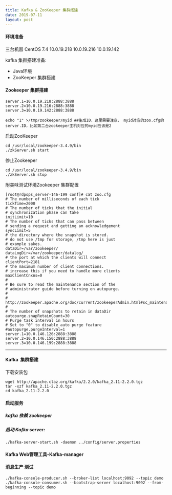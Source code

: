 ```yaml
---
title: Kafka & ZooKeeper 集群搭建
date: 2019-07-11
layout: post
---
```


####  环境准备
三台机器 CentOS 7.4
10.0.19.218
10.0.19.216
10.0.19.142


kafka 集群搭建准备:

- Java环境
- ZooKeeper 集群搭建

#### Zookeeper 集群搭建

```
server.1=10.0.19.218:2888:3888
server.2=10.0.19.216:2888:3888
server.3=10.0.19.142:2888:3888
```


```
echo "1" >/tmp/zookeeper/myid ##生成ID，这里需要注意， myid对应的zoo.cfg的server.ID，比如第二台zookeeper主机对应的myid应该是2
```


启动ZooKeeper

```
cd /usr/local/zookeeper-3.4.9/bin
./zkServer.sh start
```


停止Zookeeper

```
cd /usr/local/zookeeper-3.4.9/bin
./zkServer.sh stop
```


附美味测试环境Zookeeper 集群配置

```
[root@rdpops_server-146-199 conf]# cat zoo.cfg
# The number of milliseconds of each tick
tickTime=2000
# The number of ticks that the initial
# synchronization phase can take
initLimit=10
# The number of ticks that can pass between
# sending a request and getting an acknowledgement
syncLimit=5
# the directory where the snapshot is stored.
# do not use /tmp for storage, /tmp here is just
# example sakes.
dataDir=/var/zookeeper/
dataLogDir=/var/zookeeper/datalog/
# the port at which the clients will connect
clientPort=2181
# the maximum number of client connections.
# increase this if you need to handle more clients
maxClientCnxns=0
#
# Be sure to read the maintenance section of the
# administrator guide before turning on autopurge.
#
# http://zookeeper.apache.org/doc/current/zookeeperAdmin.html#sc_maintenance
#
# The number of snapshots to retain in dataDir
autopurge.snapRetainCount=30
# Purge task interval in hours
# Set to "0" to disable auto purge feature
#autopurge.purgeInterval=1
server.1=10.0.146.126:2888:3888
server.2=10.0.146.150:2888:3888
server.3=10.0.146.199:2888:3888
```

---


#### Kafka  集群搭建

下载安装包

```
wget http://apache.claz.org/kafka/2.2.0/kafka_2.11-2.2.0.tgz
tar -xzf kafka_2.11-2.2.0.tgz
cd kafka_2.11-2.2.0
```

#### 启动服务

##### kafka 依赖 zookeeper

##### 启动 Kafka server:

```
./kafka-server-start.sh -daemon ../config/server.properties 
```



#### Kafka Web管理工具-Kafka-manager



#### 消息生产 测试

```
./kafka-console-producer.sh --broker-list localhost:9092 --topic demo
./kafka-console-consumer.sh --bootstrap-server localhost:9092 --from-beginning --topic demo
```

